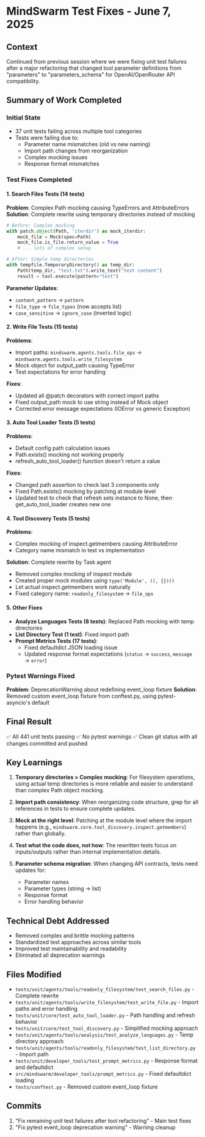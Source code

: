 # MindSwarm Test Fixes - June 7, 2025

## Context
Continued from previous session where we were fixing unit test failures after a major refactoring that changed tool parameter definitions from "parameters" to "parameters_schema" for OpenAI/OpenRouter API compatibility.

## Summary of Work Completed

### Initial State
- 37 unit tests failing across multiple tool categories
- Tests were failing due to:
  - Parameter name mismatches (old vs new naming)
  - Import path changes from reorganization
  - Complex mocking issues
  - Response format mismatches

### Test Fixes Completed

#### 1. Search Files Tests (14 tests)
**Problem**: Complex Path mocking causing TypeErrors and AttributeErrors
**Solution**: Complete rewrite using temporary directories instead of mocking
```python
# Before: Complex mocking
with patch.object(Path, 'iterdir') as mock_iterdir:
    mock_file = Mock(spec=Path)
    mock_file.is_file.return_value = True
    # ... lots of complex setup

# After: Simple temp directories
with tempfile.TemporaryDirectory() as temp_dir:
    Path(temp_dir, "test.txt").write_text("test content")
    result = tool.execute(pattern="test")
```

**Parameter Updates**:
- `content_pattern` → `pattern`
- `file_type` → `file_types` (now accepts list)
- `case_sensitive` → `ignore_case` (inverted logic)

#### 2. Write File Tests (15 tests)
**Problems**:
- Import paths: `mindswarm.agents.tools.file_ops` → `mindswarm.agents.tools.write_filesystem`
- Mock object for output_path causing TypeError
- Test expectations for error handling

**Fixes**:
- Updated all @patch decorators with correct import paths
- Fixed output_path mock to use string instead of Mock object
- Corrected error message expectations (IOError vs generic Exception)

#### 3. Auto Tool Loader Tests (5 tests)
**Problems**:
- Default config path calculation issues
- Path.exists() mocking not working properly
- refresh_auto_tool_loader() function doesn't return a value

**Fixes**:
- Changed path assertion to check last 3 components only
- Fixed Path.exists() mocking by patching at module level
- Updated test to check that refresh sets instance to None, then get_auto_tool_loader creates new one

#### 4. Tool Discovery Tests (5 tests)
**Problems**:
- Complex mocking of inspect.getmembers causing AttributeError
- Category name mismatch in test vs implementation

**Solution**: Complete rewrite by Task agent
- Removed complex mocking of inspect module
- Created proper mock modules using `type('Module', (), {})()`
- Let actual inspect.getmembers work naturally
- Fixed category name: `readonly_filesystem` → `file_ops`

#### 5. Other Fixes
- **Analyze Languages Tests (8 tests)**: Replaced Path mocking with temp directories
- **List Directory Test (1 test)**: Fixed import path
- **Prompt Metrics Tests (17 tests)**: 
  - Fixed defaultdict JSON loading issue
  - Updated response format expectations (`status` → `success`, `message` → `error`)

### Pytest Warnings Fixed
**Problem**: DeprecationWarning about redefining event_loop fixture
**Solution**: Removed custom event_loop fixture from conftest.py, using pytest-asyncio's default

## Final Result
✅ All 441 unit tests passing
✅ No pytest warnings
✅ Clean git status with all changes committed and pushed

## Key Learnings

1. **Temporary directories > Complex mocking**: For filesystem operations, using actual temp directories is more reliable and easier to understand than complex Path object mocking.

2. **Import path consistency**: When reorganizing code structure, grep for all references in tests to ensure complete updates.

3. **Mock at the right level**: Patching at the module level where the import happens (e.g., `mindswarm.core.tool_discovery.inspect.getmembers`) rather than globally.

4. **Test what the code does, not how**: The rewritten tests focus on inputs/outputs rather than internal implementation details.

5. **Parameter schema migration**: When changing API contracts, tests need updates for:
   - Parameter names
   - Parameter types (string → list)
   - Response format
   - Error handling behavior

## Technical Debt Addressed
- Removed complex and brittle mocking patterns
- Standardized test approaches across similar tools
- Improved test maintainability and readability
- Eliminated all deprecation warnings

## Files Modified
- `tests/unit/agents/tools/readonly_filesystem/test_search_files.py` - Complete rewrite
- `tests/unit/agents/tools/write_filesystem/test_write_file.py` - Import paths and error handling
- `tests/unit/core/test_auto_tool_loader.py` - Path handling and refresh behavior
- `tests/unit/core/test_tool_discovery.py` - Simplified mocking approach
- `tests/unit/agents/tools/analysis/test_analyze_languages.py` - Temp directory approach
- `tests/unit/agents/tools/readonly_filesystem/test_list_directory.py` - Import path
- `tests/unit/developer_tools/test_prompt_metrics.py` - Response format and defaultdict
- `src/mindswarm/developer_tools/prompt_metrics.py` - Fixed defaultdict loading
- `tests/conftest.py` - Removed custom event_loop fixture

## Commits
1. "Fix remaining unit test failures after tool refactoring" - Main test fixes
2. "Fix pytest event_loop deprecation warning" - Warning cleanup
